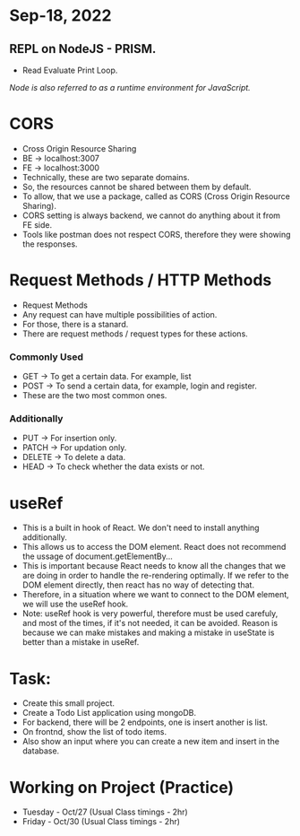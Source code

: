 # Sep-18, 2022

## REPL on NodeJS - PRISM.
- Read Evaluate Print Loop.

*Node is also referred to as a runtime environment for JavaScript.*

# CORS
- Cross Origin Resource Sharing
- BE -> localhost:3007
- FE -> localhost:3000
- Technically, these are two separate domains.
- So, the resources cannot be shared between them by default.
- To allow, that we use a package, called as CORS (Cross Origin Resource Sharing).
- CORS setting is always backend, we cannot do anything about it from FE side.
- Tools like postman does not respect CORS, therefore they were showing the responses.

# Request Methods / HTTP Methods
- Request Methods
- Any request can have multiple possibilities of action.
- For those, there is a stanard.
- There are request methods / request types for these actions.

### Commonly Used
- GET -> To get a certain data. For example, list
- POST -> To send a certain data, for example, login and register.
- These are the two most common ones.

### Additionally
- PUT -> For insertion only.
- PATCH -> For updation only.
- DELETE -> To delete a data.
- HEAD -> To check whether the data exists or not.

# useRef
- This is a built in hook of React. We don't need to install anything additionally.
- This allows us to access the DOM element. React does not recommend the ussage of document.getElementBy...
- This is important because React needs to know all the changes that we are doing in order to handle the re-rendering optimally. If we refer to the DOM element directly, then react has no way of detecting that.
- Therefore, in a situation where we want to connect to the DOM element, we will use the useRef hook.
- Note: useRef hook is very powerful, therefore must be used carefuly, and most of the times, if it's not needed, it can be avoided. Reason is because we can make mistakes and making a mistake in useState is better than a mistake in useRef.


# Task:
- Create this small project.
- Create a Todo List application using mongoDB.
- For backend, there will be 2 endpoints, one is insert another is list.
- On frontnd, show the list of todo items.
- Also show an input where you can create a new item and insert in the database.


# Working on Project (Practice)
- Tuesday - Oct/27 (Usual Class timings - 2hr)
- Friday - Oct/30 (Usual Class timings - 2hr)